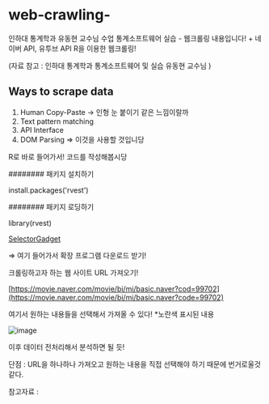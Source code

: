 # web-crawling-
인하대 통계학과 유동현 교수님 수업 통계소프트웨어 실습 - 웹크롤링 내용입니다! + 네이버 API, 유투브 API
R을 이용한 웹크롤링!

(자료 참고 : 인하대 통계학과 통계소프트웨어 및 실습 유동현 교수님 )

## **Ways to scrape data**

1. Human Copy-Paste → 인형 눈 붙이기 같은 느낌이랄까
2. Text pattern matching
3. API Interface 
4. DOM Parsing ⇒ 이것을 사용할 것입니당

R로 바로 들어가서! 코드를 작성해봅시당

######## 패키지 설치하기

install.packages('rvest')

######## 패키지 로딩하기

library(rvest)

[SelectorGadget](https://chrome.google.com/webstore/detail/selectorgadget/mhjhnkcfbdhnjickkkdbjoemdmbfginb/related)

⇒ 여기 들어가서 확장 프로그램 다운로드 받기!

크롤링하고자 하는 웹 사이트 URL 가져오기!

[https://movie.naver.com/movie/bi/mi/basic.naver?cod=99702](https://movie.naver.com/movie/bi/mi/basic.naver?code=99702)

여기서 원하는 내용들을 선택해서 가져올 수 있다! *노란색 표시된 내용

![image](https://user-images.githubusercontent.com/86221508/136323083-206d7b6b-a403-4cb8-b546-f5be776d28bd.png)


이후 데이터 전처리해서 분석하면 될 듯!


단점 : URL을 하나하나 가져오고 원하는 내용을 직접 선택해야 하기 때문에 번거로울것 같다. 

참고자료 :

[](https://www.analyticsvidhya.com/blog/2017/03/beginners-guide-on-web-scraping-in-r-using-rvest-with-hands-on-knowledge/)
